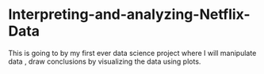 # Interpreting-and-analyzing-Netflix-Data
This is going to by my first ever data science project where I will manipulate data , draw conclusions by visualizing the data using plots.

